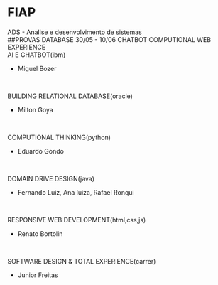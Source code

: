 # FIAP
ADS - Analise e desenvolvimento de sistemas
<br/>
##PROVAS
DATABASE 30/05 - 10/06
CHATBOT
COMPUTIONAL
WEB
EXPERIENCE
<br/>
AI E CHATBOT(ibm)
- Miguel Bozer
</br>

BUILDING RELATIONAL DATABASE(oracle)
- Milton Goya
</br>

COMPUTIONAL THINKING(python)
- Eduardo Gondo
<br/>

DOMAIN DRIVE DESIGN(java)
- Fernando Luiz, Ana luiza, Rafael Ronqui
<br/>

RESPONSIVE WEB DEVELOPMENT(html,css,js)
- Renato Bortolin
<br/>

SOFTWARE DESIGN & TOTAL EXPERIENCE(carrer)
- Junior Freitas
